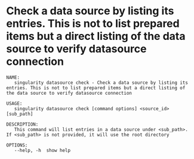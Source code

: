 # Check a data source by listing its entries. This is not to list prepared items but a direct listing of the data source to verify datasource connection

```
NAME:
   singularity datasource check - Check a data source by listing its entries. This is not to list prepared items but a direct listing of the data source to verify datasource connection

USAGE:
   singularity datasource check [command options] <source_id> [sub_path]

DESCRIPTION:
   This command will list entries in a data source under <sub_path>. If <sub_path> is not provided, it will use the root directory

OPTIONS:
   --help, -h  show help
```
